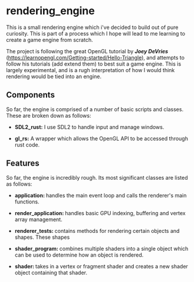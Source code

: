 # rendering_engine

This is a small rendering engine which i've decided to build out of pure curiosity. This is part of a process which I hope will lead to me learning to create a game engine from scratch. 

The project is following the great OpenGL tutorial by <b><i>Joey DeVries</i></b> (https://learnopengl.com/Getting-started/Hello-Triangle), and attempts to follow his tutorials (add extend them) to best suit a game engine. This is largely experimental, and is a rugh interpretation of how I would think rendering would be tied into an engine. 

<h2>Components</h2>

So far, the engine is comprised of a number of basic scripts and classes. These are broken down as follows:

* <b>SDL2_rust:</b> I use SDL2 to handle input and manage windows. 

* <b>gl_rs:</b> A wrapper which allows the OpenGL API to be accessed through rust code.

<h2>Features</h2>

So far, the engine is incredibly rough. Its most significant classes are listed as follows:

* <b>application: </b>handles the main event loop and calls the renderer's main functions.

* <b>render_application: </b>handles basic GPU indexing, buffering and vertex array management.

* <b>renderer_tests: </b>contains methods for rendering certain objects and shapes. These shapes 

* <b>shader_program: </b>combines multiple shaders into a single object which can be used to determine how an object is rendered.

* <b>shader: </b>takes in a vertex or fragment shader and creates a new shader object containing that shader.
